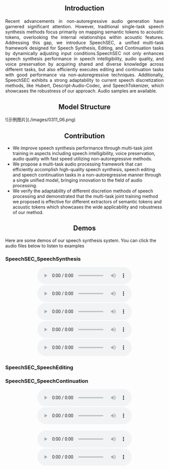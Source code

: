 
<div>
  <div align="center">
    <h2 style="margin-bottom: 20px;">Introduction</h2>
  </div>
  <p style="text-align: justify;">
    Recent advancements in non-autoregressive audio generation have garnered significant attention. However, traditional single-task speech synthesis methods focus primarily on mapping semantic tokens to acoustic tokens, overlooking the internal relationships within acoustic features. Addressing this gap, we introduce SpeechSEC, a unified multi-task framework designed for Speech Synthesis, Editing, and Continuation tasks by dynamically adjusting input conditions.SpeechSEC not only enhances speech synthesis performance in speech intelligibility, audio quality, and voice preservation by acquiring shared and diverse knowledge across different tasks, but also efficiently executes editing and continuation tasks with good performance via non-autoregressive techniques. Additionally, SpeechSEC exhibits a strong adaptability to current speech discretization methods, like Hubert, Descript-Audio-Codec, and SpeechTokenizer, which showcases the robustness of our approach. Audio samples are available.
  </p>
</div>

<div align="center">
  <h2>Model Structure</h2>
</div>
![示例图片](./images/0311_06.png)

<div align="center">
  <h2>Contribution</h2>
</div>

- We improve speech synthesis performance through multi-task joint training in aspects including speech intelligibility, voice preservation, audio quality with fast speed utilizing non-autoregressive methods.
- We propose a multi-task audio processing framework that can efficiently accomplish high-quality speech synthesis, speech editing and speech continuation tasks in a non-autoregressive manner through a single unified model, bringing innovation to the field of audio processing.
- We verify the adaptability of different discretion methods of speech processing and demonstrated that the multi-task joint training method we proposed is effective for different extractors of semantic tokens and acoustic tokens which showcases the wide applicability and robustness of our method.

<div align="center">
  <h2>Demos</h2>
</div>
Here are some demos of our speech synthesis system. You can click the audio files below to listen to examples

### SpeechSEC_SpeechSynthesis 

<div align="center">
    <audio controls>
        <source src="https://raw.githubusercontent.com/CL0077/SpeechSEC/gh-pages/docs/demo-main/demo-main/1_SpeechSEC_SpeechSynthesis/1.wav" type="audio/wav">
        Your browser does not support the audio element.
    </audio>
    <audio controls>
        <source src="https://raw.githubusercontent.com/CL0077/SpeechSEC/gh-pages/docs/demo-main/demo-main/1_SpeechSEC_SpeechSynthesis/2.wav" type="audio/wav">
        Your browser does not support the audio element.
    </audio>
    <audio controls>
        <source src="https://raw.githubusercontent.com/CL0077/SpeechSEC/gh-pages/docs/demo-main/demo-main/1_SpeechSEC_SpeechSynthesis/3.wav" type="audio/wav">
        Your browser does not support the audio element.
    </audio>
    <audio controls>
        <source src="https://raw.githubusercontent.com/CL0077/SpeechSEC/gh-pages/docs/demo-main/demo-main/1_SpeechSEC_SpeechSynthesis/4.wav" type="audio/wav">
        Your browser does not support the audio element.
    </audio>
    <audio controls>
        <source src="https://raw.githubusercontent.com/CL0077/SpeechSEC/gh-pages/docs/demo-main/demo-main/1_SpeechSEC_SpeechSynthesis/5.wav" type="audio/wav">
        Your browser does not support the audio element.
    </audio>
</div>

### SpeechSEC_SpeechEditing

### SpeechSEC_SpeechContinuation

<div align="center">
    <!-- 第一行 2 个音频 -->
    <audio controls>
        <source src="https://raw.githubusercontent.com/your-username/your-repository/main/path-to-audio-file/audio1.wav" type="audio/wav">
        Your browser does not support the audio element.
    </audio>
    <audio controls>
        <source src="https://raw.githubusercontent.com/your-username/your-repository/main/path-to-audio-file/audio2.wav" type="audio/wav">
        Your browser does not support the audio element.
    </audio>
</div>

<br>

<div align="center">
    <!-- 第二行 2 个音频 -->
    <audio controls>
        <source src="https://github.com/CL0077/SpeechSEC/blob/gh-pages/docs/demo-main/demo-main/3_SpeechSEC_SpeechContinuation/1.wav" type="audio/wav">
        Your browser does not support the audio element.
    </audio>
    <audio controls>
        <source src="https://github.com/CL0077/SpeechSEC/blob/gh-pages/docs/demo-main/demo-main/3_SpeechSEC_SpeechContinuation/1_ContinueResult.wav" type="audio/wav">
        Your browser does not support the audio element.
    </audio>
</div>

